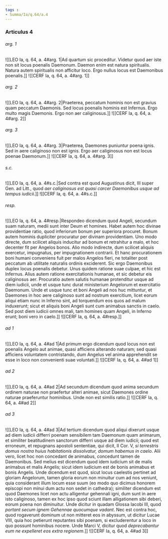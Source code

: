 ```yaml
---
tags : 
- Summa/Ia/q.64/a.4
---
```


### Articulus 4

###### arg. 1
![[LEO Ia, q. 64, a. 4#arg. 1|Ad quartum sic proceditur. Videtur quod aer iste non sit locus poenalis Daemonum. Daemon enim est natura spiritualis. Natura autem spiritualis non afficitur loco. Ergo nullus locus est Daemonibus poenalis.]]
![[CERF Ia, q. 64, a. 4#arg. 1]]

###### arg. 2
![[LEO Ia, q. 64, a. 4#arg. 2|Praeterea, peccatum hominis non est gravius quam peccatum Daemonis. Sed locus poenalis hominis est Infernus. Ergo multo magis Daemonis. Ergo non aer caliginosus.]]
![[CERF Ia, q. 64, a. 4#arg. 2]]

###### arg. 3
![[LEO Ia, q. 64, a. 4#arg. 3|Praeterea, Daemones puniuntur poena ignis. Sed in aere caliginoso non est ignis. Ergo aer caliginosus non est locus poenae Daemonum.]]
![[CERF Ia, q. 64, a. 4#arg. 3]]

###### s.c.
![[LEO Ia, q. 64, a. 4#s.c.|Sed contra est quod Augustinus dicit, III super Gen. ad Litt., quod *aer caliginosus est quasi carcer Daemonibus usque ad tempus iudicii*.]]
![[CERF Ia, q. 64, a. 4#s.c.]]

###### resp.
![[LEO Ia, q. 64, a. 4#resp.|Respondeo dicendum quod Angeli, secundum suam naturam, medii sunt inter Deum et homines. Habet autem hoc divinae providentiae ratio, quod inferiorum bonum per superiora procuret. Bonum autem hominis dupliciter procuratur per divinam providentiam. Uno modo directe, dum scilicet aliquis inducitur ad bonum et retrahitur a malo, et hoc decenter fit per Angelos bonos. Alio modo indirecte, dum scilicet aliquis exercetur, impugnatus, per impugnationem contrarii. Et hanc procurationem boni humani conveniens fuit per malos Angelos fieri, ne totaliter post peccatum ab utilitate naturalis ordinis exciderent. Sic ergo Daemonibus duplex locus poenalis debetur. Unus quidem ratione suae culpae, et hic est Infernus. Alius autem ratione exercitationis humanae, et sic debetur eis caliginosus aer. Procuratio autem salutis humanae protenditur usque ad diem iudicii, unde et usque tunc durat ministerium Angelorum et exercitatio Daemonum. Unde et usque tunc et boni Angeli ad nos huc mittuntur, et Daemones in hoc aere caliginoso sunt ad nostrum exercitium, licet eorum aliqui etiam nunc in Inferno sint, ad torquendum eos quos ad malum induxerunt; sicut et aliquis boni Angeli sunt cum animabus sanctis in caelo. Sed post diem iudicii omnes mali, tam homines quam Angeli, in Inferno erunt; boni vero in caelo.]]
![[CERF Ia, q. 64, a. 4#resp.]]

###### ad 1
![[LEO Ia, q. 64, a. 4#ad 1|Ad primum ergo dicendum quod locus non est poenalis Angelo aut animae, quasi afficiens alterando naturam; sed quasi afficiens voluntatem contristando, dum Angelus vel anima apprehendit se esse in loco non convenienti suae voluntati.]]
![[CERF Ia, q. 64, a. 4#ad 1]]

###### ad 2
![[LEO Ia, q. 64, a. 4#ad 2|Ad secundum dicendum quod anima secundum ordinem naturae non praefertur alteri animae, sicut Daemones ordine naturae praeferuntur hominibus. Unde non est similis ratio.]]
![[CERF Ia, q. 64, a. 4#ad 2]]

###### ad 3
![[LEO Ia, q. 64, a. 4#ad 3|Ad tertium dicendum quod aliqui dixerunt usque ad diem iudicii differri poenam sensibilem tam Daemonum quam animarum, et similiter beatitudinem sanctorum differri usque ad diem iudicii; quod est erroneum, et repugnans apostoli sententiae, qui dicit, II Cor. V, *si terrestris domus nostra huius habitationis dissolvatur, domum habemus in caelo*. Alii vero, licet hoc non concedant de animabus, concedunt tamen de Daemonibus. Sed melius est dicendum quod idem iudicium sit de malis animabus et malis Angelis; sicut idem iudicium est de bonis animabus et bonis Angelis. Unde dicendum est quod, sicut locus caelestis pertinet ad gloriam Angelorum, tamen gloria eorum non minuitur cum ad nos veniunt, quia considerant illum locum esse suum (eo modo quo dicimus honorem episcopi non minui dum actu non sedet in cathedra); similiter dicendum est quod Daemones licet non actu alligentur gehennali igni, dum sunt in aere isto caliginoso, tamen ex hoc ipso quod sciunt illam alligationem sibi deberi, eorum poena non diminuitur. Unde dicitur in quadam Glossa Iacobi III, quod *portant secum ignem Gehennae quocumque vadant*. Nec est contra hoc, quod rogaverunt dominum ut non mitteret eos in abyssum, ut dicitur Lucae VIII, quia hoc petierunt reputantes sibi poenam, si excluderentur a loco in quo possunt hominibus nocere. Unde Marci V, dicitur quod *deprecabantur eum ne expelleret eos extra regionem*.]]
![[CERF Ia, q. 64, a. 4#ad 3]]

